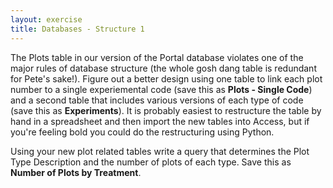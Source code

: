 ```yaml
---
layout: exercise
title: Databases - Structure 1
---
```


The Plots table in our version of the Portal database violates one of
the major rules of database structure (the whole gosh dang table is
redundant for Pete's sake!). Figure out a better design using one table
to link each plot number to a single experiemental code (save this as
**Plots - Single Code**) and a second table that includes various
versions of each type of code (save this as **Experiments**). It is
probably easiest to restructure the table by hand in a spreadsheet and
then import the new tables into Access, but if you're feeling bold you
could do the restructuring using Python.

Using your new plot related tables write a query that determines the
Plot Type Description and the number of plots of each type. Save this as
**Number of Plots by Treatment**.
